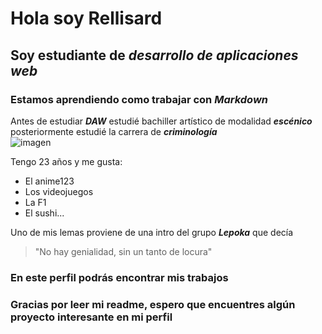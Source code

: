 # Hola soy Rellisard
## Soy estudiante de _**desarrollo de aplicaciones web**_
### Estamos aprendiendo como trabajar con _**Markdown**_
 
Antes de estudiar _**DAW**_ estudié bachiller artístico de modalidad _**escénico**_ posteriormente estudié la carrera de _**criminología**_  
![imagen](https://github.com/user-attachments/assets/73fba2ce-1c58-4972-b10e-de687d40330c)

Tengo 23 años y me gusta:
- El anime123
- Los videojuegos
- La F1
- El sushi...

Uno de mis lemas proviene de una intro del grupo _**Lepoka**_ que decía
>"No hay genialidad, sin un tanto de locura"

### En este perfil podrás encontrar mis **trabajos** 

### Gracias por leer mi readme, espero que encuentres algún proyecto interesante en mi perfil

